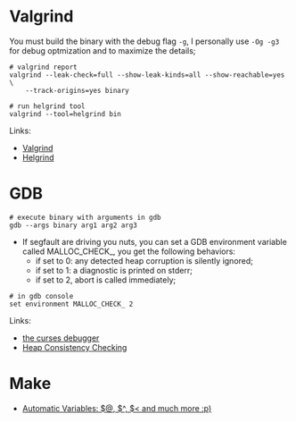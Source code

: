 # Valgrind

You must build the binary with the debug flag `-g`, I personally use `-Og -g3`
for debug optmization and to maximize the details;

```shell
# valgrind report
valgrind --leak-check=full --show-leak-kinds=all --show-reachable=yes \
    --track-origins=yes binary

# run helgrind tool
valgrind --tool=helgrind bin

```

Links:

- [Valgrind](http://valgrind.org/docs/manual/quick-start.html)
- [Helgrind](http://cs.swan.ac.uk/~csoliver/ok-sat-library/internet_html/doc/doc/Valgrind/3.8.1/html/hg-manual.html)

# GDB

```shell
# execute binary with arguments in gdb
gdb --args binary arg1 arg2 arg3
```

- If segfault are driving you nuts, you can set a GDB environment variable
  called MALLOC\_CHECK\_, you get the following behaviors:
  - if set to 0: any detected heap corruption is silently ignored;
  - if set to 1: a diagnostic is printed on stderr;
  - if set to 2, abort is called immediately;

```shell
# in gdb console
set environment MALLOC_CHECK_ 2
```

Links:

- [the curses debugger](https://cgdb.github.io/)
- [Heap Consistency Checking](https://www.gnu.org/software/libc/manual/html_node/Heap-Consistency-Checking.html)

# Make

- [Automatic Variables: $@, $^, $\< and much more :p)](https://www.gnu.org/software/make/manual/html_node/Automatic-Variables.html)
